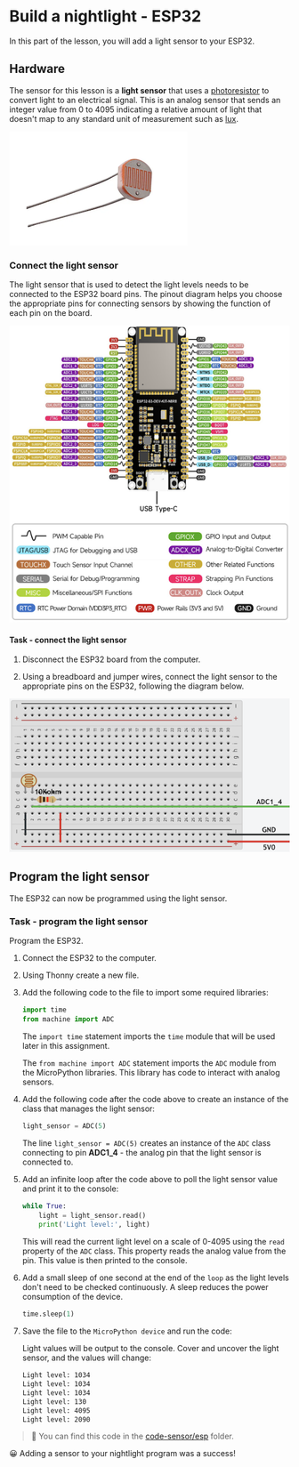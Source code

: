 # Build a nightlight - ESP32

In this part of the lesson, you will add a light sensor to your ESP32.

## Hardware

The sensor for this lesson is a **light sensor** that uses a [photoresistor](https://wikipedia.org/wiki/Photoresistor) to convert light to an electrical signal. This is an analog sensor that sends an integer value from 0 to 4095 indicating a relative amount of light that doesn't map to any standard unit of measurement such as [lux](https://wikipedia.org/wiki/Lux).

![Photoresistor](../../../images/photoresistor.png)

### Connect the light sensor

The light sensor that is used to detect the light levels needs to be connected to the ESP32 board pins. The pinout diagram helps you choose the appropriate pins for connecting sensors by showing the function of each pin on the board.

![ESP32 pinout](../../../images/esp32-pinout.png)

#### Task - connect the light sensor

1. Disconnect the ESP32 board from the computer.

1. Using a breadboard and jumper wires, connect the light sensor to the appropriate pins on the ESP32, following the diagram below.

![A light sensor](../../../images/esp32-photoresistor.png)

## Program the light sensor

The ESP32 can now be programmed using the light sensor.

### Task - program the light sensor

Program the ESP32.

1. Connect the ESP32 to the computer.

1. Using Thonny create a new file.

1. Add the following code to the file to import some required libraries:

    ```python
    import time
    from machine import ADC
    ```

    The `import time` statement imports the `time` module that will be used later in this assignment.

    The `from machine import ADC` statement imports the `ADC` module from the MicroPython libraries. This library has code to interact with analog sensors.

1. Add the following code after the code above to create an instance of the class that manages the light sensor:

    ```python
    light_sensor = ADC(5)
    ```

    The line `light_sensor = ADC(5)` creates an instance of the `ADC` class connecting to pin **ADC1_4** - the analog pin that the light sensor is connected to.

1. Add an infinite loop after the code above to poll the light sensor value and print it to the console:

    ```python
    while True:
        light = light_sensor.read()
        print('Light level:', light)
    ```

    This will read the current light level on a scale of 0-4095 using the `read` property of the `ADC` class. This property reads the analog value from the pin. This value is then printed to the console.

1. Add a small sleep of one second at the end of the `loop` as the light levels don't need to be checked continuously. A sleep reduces the power consumption of the device.

    ```python
    time.sleep(1)
    ```

1. Save the file to the `MicroPython device` and run the code:

    Light values will be output to the console. Cover and uncover the light sensor, and the values will change:

    ```output
    Light level: 1034
    Light level: 1034
    Light level: 1034
    Light level: 130
    Light level: 4095
    Light level: 2090
    ```

> 💁 You can find this code in the [code-sensor/esp](code-sensor/esp) folder.

😀 Adding a sensor to your nightlight program was a success!
